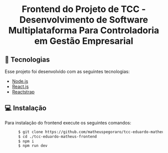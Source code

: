 <h1 align="center">
    Frontend do Projeto de TCC - Desenvolvimento de Software Multiplataforma Para Controladoria em Gestão Empresarial
</h1>

## :rocket: Tecnologias

Esse projeto foi desenvolvido com as seguintes tecnologias:

- [Node.js](https://nodejs.org/en/)
- [React.js](https://reactjs.org)
- [Reactstrap](https://reactstrap.github.io/)

## 💻 Instalação

Para instalação do frontend execute os seguintes comandos:
```bash
      $ git clone https://github.com/matheuspegoraro/tcc-eduardo-matheus-frontend.git
      $ cd ./tcc-eduardo-matheus-frontend
      $ npm i
      $ npm run dev
```